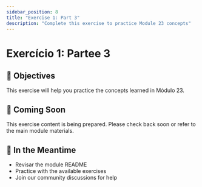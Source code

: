 ```yaml
---
sidebar_position: 8
title: "Exercise 1: Part 3"
description: "Complete this exercise to practice Module 23 concepts"
---
```


# Exercício 1: Partee 3

## 🎯 Objectives

This exercise will help you practice the concepts learned in Módulo 23.

## 📝 Coming Soon

This exercise content is being prepared. Please check back soon or refer to the main module materials.

## 🚀 In the Meantime

- Revisar the module README
- Practice with the available exercises
- Join our community discussions for help
